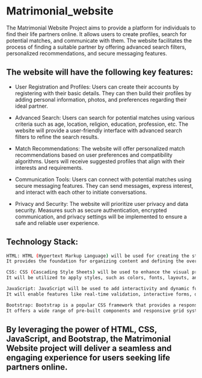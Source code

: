 # Matrimonial_website
The Matrimonial Website Project aims to provide a platform for individuals to find their life partners online. It allows users to create profiles, search for potential matches, and communicate with them. The website facilitates the process of finding a suitable partner by offering advanced search filters, personalized recommendations, and secure messaging features.

## The website will have the following key features:

* User Registration and Profiles: Users can create their accounts by registering with their basic details. They can then build their profiles by adding personal information, photos, and preferences regarding their ideal partner. 

* Advanced Search: Users can search for potential matches using various criteria such as age, location, religion, education, profession, etc. The website will provide a user-friendly interface with advanced search filters to refine the search results.

* Match Recommendations: The website will offer personalized match recommendations based on user preferences and compatibility algorithms. Users will receive suggested profiles that align with their interests and requirements.

* Communication Tools: Users can connect with potential matches using secure messaging features. They can send messages, express interest, and interact with each other to initiate conversations.

* Privacy and Security: The website will prioritize user privacy and data security. Measures such as secure authentication, encrypted communication, and privacy settings will be implemented to ensure a safe and reliable user experience.

## Technology Stack:
```bash
HTML: HTML (Hypertext Markup Language) will be used for creating the structure and layout of the web pages. 
It provides the foundation for organizing content and defining the overall appearance of the website.
```

```bash
CSS: CSS (Cascading Style Sheets) will be used to enhance the visual presentation of the website. 
It will be utilized to apply styles, such as colors, fonts, layouts, and animations, to the HTML elements.
```

```bash
JavaScript: JavaScript will be used to add interactivity and dynamic functionality to the matrimonial website.
It will enable features like real-time validation, interactive forms, dynamic content loading, and client-side data manipulation.
```

```bash
Bootstrap: Bootstrap is a popular CSS framework that provides a responsive and mobile-first design approach.
It offers a wide range of pre-built components and responsive grid systems, making it easier to create a visually appealing and user-friendly interface.
```

## By leveraging the power of HTML, CSS, JavaScript, and Bootstrap, the Matrimonial Website project will deliver a  seamless and engaging experience for users seeking life partners online.
